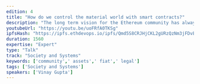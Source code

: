 ```yaml
---
edition: 4
title: "How do we control the material world with smart contracts?"
description: "The long term vision for the Ethereum community has always been that car rentals, high finance and Cryptokitties would all co-exist on the same blockchain. However, some assets (like Cryptokitties) are purely digital whereas others are purely material (your house) and automatically subject to fiat regulation. How are we to manage fiat property using crypto tools? Vinay will present the results of several years of research in the practical legal technicalities of controlling fiat property from Ethereum smart contracts, with examples from a variety of real world use cases."
youtubeUrl: "https://youtu.be/uoFRfA0TKSg"
ipfsHash: "https://ipfs.ethdevops.io/ipfs/Qmd5S8CRJHjCKL2gURzQzNm3jFDvEJkrVtG9mxDM6jgBJo?filename=How_do_we_control_the_material_world_with_smart_contracts_by_Vinay_Gupta_Devcon4-uoFRfA0TKSg.mp4"
duration: 1560
expertise: "Expert"
type: "Talk"
track: "Society and Systems"
keywords: ['community',' assets',' fiat',' legal']
tags: ['Society and Systems']
speakers: ['Vinay Gupta']
---
```

